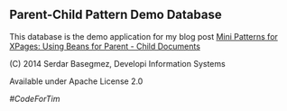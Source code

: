 Parent-Child Pattern Demo Database
----------------------------------

This database is the demo application for my blog post [Mini Patterns for XPages: Using Beans for Parent - Child Documents](http://lotusnotus.com/lotusnotus_en.nsf/dx/mini-patterns-for-xpages-using-beans-for-parent-child-documents.htm)


(C) 2014 Serdar Basegmez, Developi Information Systems

Available under Apache License 2.0

*\#CodeForTim*


